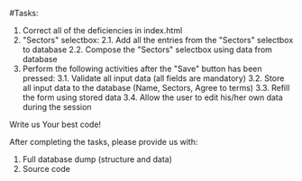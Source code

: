 #Tasks:
1. Correct all of the deficiencies in index.html
2. "Sectors" selectbox:
   2.1. Add all the entries from the "Sectors" selectbox to database
   2.2. Compose the "Sectors" selectbox using data from database
3. Perform the following activities after the "Save" button has been pressed:
   3.1. Validate all input data (all fields are mandatory)
   3.2. Store all input data to the database (Name, Sectors, Agree to terms)
   3.3. Refill the form using stored data
   3.4. Allow the user to edit his/her own data during the session

Write us Your best code!

After completing the tasks, please provide us with:
1. Full database dump (structure and data)
2. Source code
